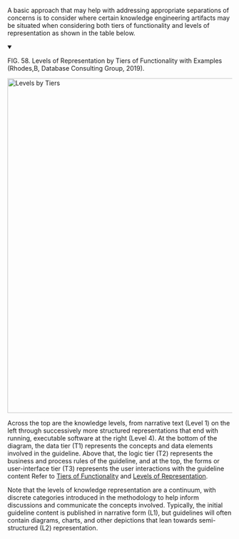 A basic approach that may help with addressing appropriate separations of concerns is to consider where certain knowledge engineering artifacts may be situated when considering both tiers of functionality and levels of representation as shown in the table below.

<details open>

<summary>

FIG. 58. Levels of Representation by Tiers of Functionality with Examples (Rhodes,B, Database Consulting Group, 2019).

</summary>

<img src="CPG-Main-LevelsAndTiers.png" alt="Levels by Tiers" class="img-responsive img-rounded center-block" width="750" hight="300"/>

</details>

Across the top are the knowledge levels, from narrative text (Level 1) on the left through successively more structured representations that end with running, executable software at the right (Level 4). At the bottom of the diagram, the data tier (T1) represents the concepts and data elements involved in the guideline. Above that, the logic tier (T2) represents the business and process rules of the guideline, and at the top, the forms or user-interface tier (T3) represents the user interactions with the guideline content  Refer to [Tiers of Functionality](documentation-approach-07-tiers-of-functionality.html) <!-- Link here !--> and [Levels of Representation](documentation-approach-06-01-levels-of-knowledge-representation.html). <!-- Link here !-->

Note that the levels of knowledge representation are a continuum, with discrete categories introduced in the methodology to help inform discussions and communicate the concepts involved. Typically, the initial guideline content is published in narrative form (L1), but guidelines will often contain diagrams, charts, and other depictions that lean towards semi-structured (L2) representation.
